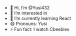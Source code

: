 - 👋 Hi, I’m @Yusi432
- 👀 I’m interested in 
- 🌱 I’m currently learning React
- 😄 Pronouns: Yusi
- ⚡ Fun fact: I watch Cbeebies

<!---
Yusi432/Yusi432 is a ✨ special ✨ repository because its `README.md` (this file) appears on your GitHub profile.
You can click the Preview link to take a look at your changes.
--->
